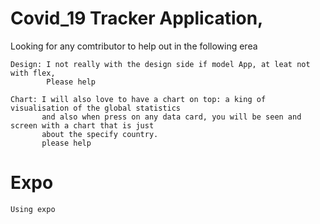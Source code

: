 # Covid_19  Tracker Application,

Looking for any comtributor to help out in the following erea
    
    Design: I not really with the design side if model App, at leat not with flex, 
            Please help
            
    Chart: I will also love to have a chart on top: a king of visualisation of the global statistics
           and also when press on any data card, you will be seen and screen with a chart that is just 
           about the specify country.
           please help
# Expo
    Using expo 

    

